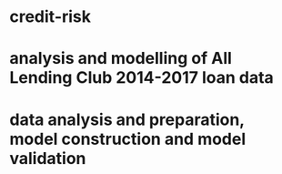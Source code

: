# credit-risk
# analysis and modelling of All Lending Club 2014-2017 loan data
# data analysis and preparation, model construction and model validation
